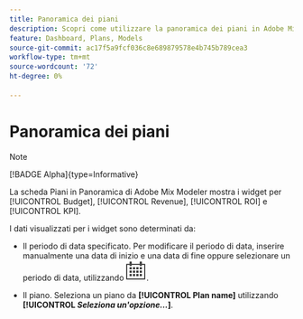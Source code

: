 ```yaml
---
title: Panoramica dei piani
description: Scopri come utilizzare la panoramica dei piani in Adobe Mix Modeler.
feature: Dashboard, Plans, Models
source-git-commit: ac17f5a9fcf036c8e689879578e4b745b789cea3
workflow-type: tm+mt
source-wordcount: '72'
ht-degree: 0%

---
```



# Panoramica dei piani

>[!NOTE]
>
>[!BADGE Alpha]{type=Informative}


La scheda Piani in Panoramica di Adobe Mix Modeler mostra i widget per [!UICONTROL Budget], [!UICONTROL Revenue], [!UICONTROL ROI] e [!UICONTROL KPI].

I dati visualizzati per i widget sono determinati da:

* Il periodo di data specificato. Per modificare il periodo di data, inserire manualmente una data di inizio e una data di fine oppure selezionare un periodo di data, utilizzando ![Calendario](../assets/icons/Calendar.svg).

* Il piano. Seleziona un piano da **[!UICONTROL Plan name]** utilizzando **[!UICONTROL _Seleziona un&#39;opzione..._]**.


